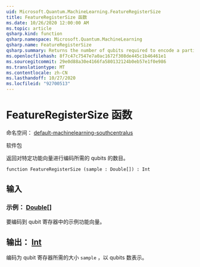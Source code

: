 ```yaml
---
uid: Microsoft.Quantum.MachineLearning.FeatureRegisterSize
title: FeatureRegisterSize 函数
ms.date: 10/26/2020 12:00:00 AM
ms.topic: article
qsharp.kind: function
qsharp.namespace: Microsoft.Quantum.MachineLearning
qsharp.name: FeatureRegisterSize
qsharp.summary: Returns the number of qubits required to encode a particular feature vector.
ms.openlocfilehash: 8f7c47c7547e7a0ac1672f308de445c1b46461e1
ms.sourcegitcommit: 29e0d88a30e4166fa580132124b0eb57e1f0e986
ms.translationtype: MT
ms.contentlocale: zh-CN
ms.lasthandoff: 10/27/2020
ms.locfileid: "92700513"
---
```

# <a name="featureregistersize-function"></a>FeatureRegisterSize 函数

命名空间： [default-machinelearning-southcentralus](xref:Microsoft.Quantum.MachineLearning)

软件包 [](https://nuget.org/packages/)


返回对特定功能向量进行编码所需的 qubits 的数目。

```qsharp
function FeatureRegisterSize (sample : Double[]) : Int
```


## <a name="input"></a>输入

### <a name="sample--double"></a>示例： [Double](xref:microsoft.quantum.lang-ref.double)[]

要编码到 qubit 寄存器中的示例功能向量。



## <a name="output--int"></a>输出： [Int](xref:microsoft.quantum.lang-ref.int)

编码为 qubit 寄存器所需的大小 `sample` ，以 qubits 数表示。